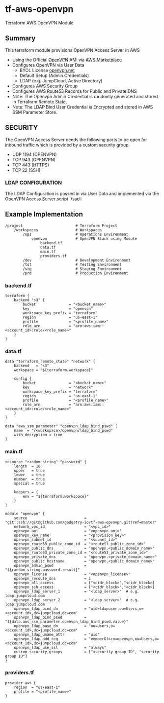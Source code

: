 # tf-aws-openvpn
Terraform AWS OpenVPN Module

## Summary
This terraform module provisions OpenVPN Access Server in AWS
- Using the Official [OpenVPN](https://aws.amazon.com/marketplace/seller-profile?id=aac3a8a3-2823-483c-b5aa-60022894b89d&ref=dtl_B00MI40CAE) AMI via [AWS Marketplace](https://aws.amazon.com/marketplace)
- Configures OpenVPN via User Data
    - BYOL License  [openvpn.net](https://openvpn.net/)
    - Default Setup (Admin Credentials)
    - LDAP (e.g. JumpCloud, Active Directory)
- Configures AWS Security Group
- Configures AWS Route53 Records for Public and Private DNS
- Note: The Openvpn Admin Credential is randomly generated and stored in Terraform Remote State.
- Note: The LDAP Bind User Credential is Encrypted and stored in AWS SSM Parameter Store.

## SECURITY
The OpenVPN Access Server needs the following ports to be open for inbound traffic
which is provided by a custom security group.
* UDP 1194 (OPENVPN)
* TCP 943 (OPENVPN)
* TCP 443 (HTTPS)
* TCP 22 (SSH)

### LDAP CONFIGURATION
The LDAP Configuration is passed in via User Data and implemented via the OpenVPN
Access Server script ./sacli

## Example Implementation

    /project                        # Terraform Project
        /workspaces                 # Workspaces
            /ops                    # Operations Environment
                openvpn             # OpenVPN Stack using Module
                    backend.tf
                    data.tf
                    main.tf
                    providers.tf
            /dev                    # Development Environment
            /tst                    # Testing Environment
            /stg                    # Staging Environment
            /prd                    # Production Environment


### backend.tf

    terraform {
        backend "s3" {
            bucket               = "<bucket_name>"
            key                  = "openvpn"
            workspace_key_prefix = "terraform"
            region               = "us-east-1"
            profile              = "<profile_name>"
            role_arn             = "arn:aws:iam::<account_id>:role/<role_name>"
        }
    }

### data.tf

    data "terraform_remote_state" "network" {
        backend   = "s3"
        workspace = "${terraform.workspace}"

        config {
            bucket               = "<bucket_name>"
            key                  = "network"
            workspace_key_prefix = "terraform"
            region               = "us-east-1"
            profile              = "<profile_name>"
            role_arn             = "arn:aws:iam::<account_id>:role/<role_name>"
        }
    }

    data "aws_ssm_parameter" "openvpn_ldap_bind_pswd" {
        name  = "/<workspace>/openvpn/ldap_bind_pswd"
        with_decryption = true
    }


### main.tf

    resource "random_string" "password" {
        length  = 16
        upper   = true
        lower   = true
        number  = true
        special = true

        keepers = {
            env = "${terraform.workspace}"
        }
    }

    module "openvpn" {
        source                          = "git::ssh://git@github.com/gadgetry-io/tf-aws-openvpn.git?ref=master"
        network_vpc_id                  = "<vpc_id>"
        openvpn_ami                     = "<openvpn_ami>"
        openvpn_key_name                = "<provision_key>"
        openvpn_subnet_id               = "<subnet_id>"
        openvpn_route53_public_zone_id  = "<route53_public_zone_id>"
        openvpn_public_dns              = "openvpn.<public_domain_name>"
        openvpn_route53_private_zone_id = "<route53_private_zone_id>"
        openvpn_private_dns             = "openvpn.<private_domain_name>"
        openvpn_public_hostname         = "openvpn.<public_domain_name>"
        openvpn_admin_pswd              = "${random_string.password.result}"
        openvpn_license                 = "<openvpn_license>"
        openvpn_reroute_dns             = 1
        openvpn_all_access              = ["<cidr_block>","<cidr_block>]
        openvpn_ssh_access              = ["<cidr_block>","<cidr_block>]
        openvpn_ldap_server_1           = "<ldap_server>"  # e.g. ldap.jumpcloud.com
        openvpn_ldap_server_2           = "<ldap_server>"  # e.g. ldap.jumpcloud.com
        openvpn_ldap_bind_dn            = "uid=ldapuser,ou=Users,o=<account_id>,dc=jumpcloud,dc=com"
        openvpn_ldap_bind_pswd          = "${data.aws_ssm_parameter.openvpn_ldap_bind_pswd.value}"
        openvpn_ldap_base_dn            = "ou=Users,o=<account_id>,dc=jumpcloud,dc=com"
        openvpn_ldap_uname_attr         = "uid"
        openvpn_ldap_add_req            = "memberOf=cn=openvpn,ou=Users,o=<account_id>,dc=jumpcloud,dc=com"
        openvpn_ldap_use_ssl            = "always"
        custom_security_groups          = ["<security group ID", "security group ID"]
    }

### providers.tf

    provider aws {
        region  = "us-east-1"
        profile = "<profile_name>"
    }
